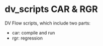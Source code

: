 # dv_scripts CAR & RGR
DV Flow scripts, which include two parts:
- car: compile and run
- rgr: regression
